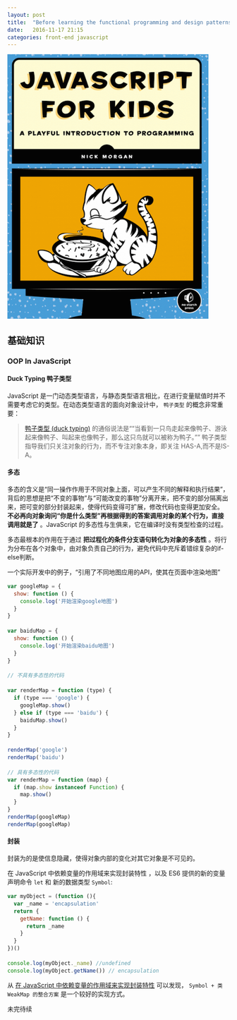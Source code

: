 ```yaml
---
layout: post
title:  "Before learning the functional programming and design patterns"
date:   2016-11-17 21:15
categories: front-end javascript
---
```


![cover](images/JavaScript-for-Kids.png)

## 基础知识

### OOP In JavaScript

#### Duck Typing 鸭子类型

JavaScript 是一门动态类型语言，与静态类型语言相比，在进行变量赋值时并不需要考虑它的类型。在动态类型语言的面向对象设计中， `鸭子类型` 的概念非常重要：

> [鸭子类型 (duck typing)](https://zh.wikipedia.org/wiki/%E9%B8%AD%E5%AD%90%E7%B1%BB%E5%9E%8B) 的通俗说法是““当看到一只鸟走起来像鸭子、游泳起来像鸭子、叫起来也像鸭子，那么这只鸟就可以被称为鸭子。”” 鸭子类型指导我们只关注对象的行为，而不专注对象本身，即关注 HAS-A,而不是IS-A。

#### 多态
多态的含义是“同一操作作用于不同对象上面，可以产生不同的解释和执行结果”，背后的思想是把“不变的事物”与“可能改变的事物”分离开来，把不变的部分隔离出来，把可变的部分封装起来，使得代码变得可扩展，修改代码也变得更加安全。 **不必再向对象询问“你是什么类型”再根据得到的答案调用对象的某个行为，直接调用就是了** 。JavaScript 的多态性与生俱来，它在编译时没有类型检查的过程。

<!--more-->

多态最根本的作用在于通过 **把过程化的条件分支语句转化为对象的多态性** 。将行为分布在各个对象中，由对象负责自己的行为，避免代码中充斥着错综复杂的if-else判断。

一个实际开发中的例子，“引用了不同地图应用的API，使其在页面中渲染地图”

```javascript
var googleMap = {
  show: function () {
    console.log('开始渲染google地图')
  }
}

var baiduMap = {
  show: function () {
    console.log('开始渲染baidu地图')
  }
}

// 不具有多态性的代码

var renderMap = function (type) {
  if (type === 'google') {
    googleMap.show()
  } else if (type === 'baidu') {
    baiduMap.show()
  }
}

renderMap('google')
renderMap('baidu')

// 具有多态性的代码
var renderMap = function (map) {
  if (map.show instanceof Function) {
    map.show()
  }
}
renderMap(googleMap)
renderMap(googleMap)
```

#### 封装

封装为的是使信息隐藏，使得对象内部的变化对其它对象是不可见的。

在 JavaScript 中依赖变量的作用域来实现封装特性 ，以及 ES6 提供的新的变量声明命令 `let` 和 新的数据类型 `Symbol`:

```javascript
var myObject = (function (){
  var _name = 'encapsulation'
  return {
    getName: function () {
      return _name
    }
  }
})()

console.log(myObject._name) //undefined
console.log(myObject.getName()) // encapsulation
```

从 [在 JavaScript 中依赖变量的作用域来实现封装特性](http://efe.baidu.com/blog/javascript-private-implement/) 可以发现， `Symbol + 类WeakMap 的整合方案` 是一个较好的实现方式。

未完待续
